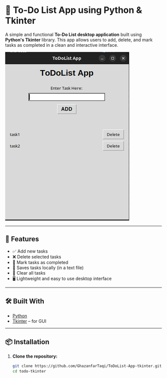 # 📝 To-Do List App using Python & Tkinter

A simple and functional **To-Do List desktop application** built using **Python's Tkinter** library. This app allows users to add, delete, and mark tasks as completed in a clean and interactive interface.

![Screenshot](pic.png) <!-- Replace with your actual screenshot file path -->

---

## 🚀 Features

- ✅ Add new tasks  
- ❌ Delete selected tasks  
- 📌 Mark tasks as completed  
- 💾 Saves tasks locally (in a text file)  
- 🧼 Clear all tasks  
- 🖥️ Lightweight and easy to use desktop interface

---

## 🛠️ Built With

- [Python](https://www.python.org/)  
- [Tkinter](https://docs.python.org/3/library/tkinter.html) – for GUI

---

## 📦 Installation

1. **Clone the repository:**

   ```bash
   git clone https://github.com/GhazanfarTaqi/ToDoList-App-tkinter.git
   cd todo-tkinter
